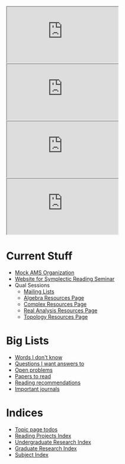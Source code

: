 <iframe src="https://indify.co/widgets/live/countdown/yT8LD2nPSIrjlVwnprlW"></iframe>
<iframe src="https://indify.co/widgets/live/countdown/h8ZzqlmJF6IZxx2bhZqD"></iframe>

<iframe src="https://indify.co/widgets/live/countdown/2laxmHoH1erwI6jfHCEj"></iframe>
<iframe src="https://indify.co/widgets/live/countdown/MUneFNuacOw1xMbTKidz"></iframe>

# Current Stuff

- [Mock AMS Organization](https://www.notion.so/Mock-AMS-b9f2d582410c41eb9abf41f17c0b31c1)
- [Website for Symplectic Reading Seminar](https://www.notion.so/Symplectic-Reading-Seminar-UGA-Summer-2021-1a2410e895014c82ae5b26c3550ad09f)
- Qual Sessions
	- [Mailing Lists](https://groups.google.com/my-groups)
	- [Algebra Resources Page](https://www.notion.so/Algebra-f8bd3fa707d94fa2a201232deb193f9f)
	- [Complex Resources Page](https://www.notion.so/Complex-Analysis-3ca8032a73fc4366836a9f5085f5e601)
	- [Real Analysis Resources Page](https://www.notion.so/Real-Analysis-dd4bea135ffe40d68087500c77c1cb10)
	- [Topology Resources Page](https://www.notion.so/Topology-956635f7ae6a4a7bbccbfb44609340fc)



# Big Lists
- [Words I don't know](zettelkasten/Giant%20word%20index.md)
- [Questions I want answers to](zettelkasten/2021-04-26_Unanswered_Questions.md)
- [Open problems](zettelkasten/Problem%20List.md)
- [Papers to read](zettelkasten/Papers%20to%20Read.md)
- [Reading recommendations](zettelkasten/Recommendations.md)
- [Important journals](attachments/Journals.pdf)

# Indices

- [Topic page todos](zettelkasten/Todo.md)
- [Reading Projects Index](00_Reading%20Projects%20Index.md)
- [Undergraduate Research Index](00_Undergraduate%20Research%20Index.md)
- [Graduate Research Index](00_Graduate%20Research%20Index.md)
- [Subject Index](00%20subject%20index.md)


